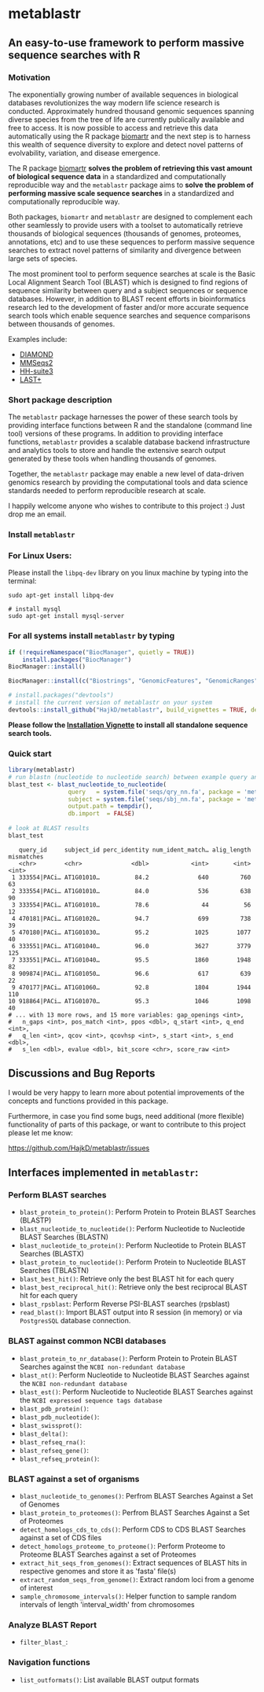# metablastr

## An easy-to-use framework to perform massive sequence searches with R

### Motivation 

The exponentially growing number of available sequences in biological databases
revolutionizes the way modern life science research is conducted. Approximately
hundred thousand genomic sequences spanning diverse species from the tree of life
are currently publically available and free to access. It is now possible to
access and retrieve this data automatically using the R package [biomartr](https://github.com/ropensci/biomartr)
and the next step is to harness this wealth of sequence diversity to explore
and detect novel patterns of evolvability, variation, and disease emergence.

The R package [biomartr](https://github.com/ropensci/biomartr)
__solves the problem of retrieving this vast amount of biological sequence data__ in a standardized and computationally reproducible way and
the `metablastr` package aims to __solve the problem of performing massive scale
sequence searches__ in a standardized and computationally reproducible way. 

Both packages, `biomartr` and `metablastr` are designed to complement
each other seamlessly to provide users with a toolset to automatically
retrieve thousands of biological sequences (thousands of genomes, proteomes, annotations, etc)
and to use these sequences to perform massive sequence searches to
extract novel patterns of similarity and divergence between large sets
of species.

The most prominent tool to perform sequence searches at scale is the Basic Local Alignment Search Tool (BLAST)
which is designed to find regions of sequence similarity between query and a subject sequences or sequence databases.
However, in addition to BLAST recent efforts in bioinformatics research led to the
development of faster and/or more accurate sequence search tools which enable
sequence searches and sequence comparisons between thousands of genomes.

Examples include:

- [DIAMOND](https://github.com/bbuchfink/diamond)
- [MMSeqs2](https://github.com/soedinglab/MMseqs2)
- [HH-suite3](https://github.com/soedinglab/hh-suite)
- [LAST+](https://github.com/hallamlab/LAST-Plus)

### Short package description  

The `metablastr` package harnesses the power of these search tools by providing interface functions between R and the standalone (command line tool) versions
of these programs. In addition to providing interface functions, `metablastr` provides a scalable database backend infrastructure
and analytics tools to store and handle the extensive search output generated
by these tools when handling thousands of genomes.

Together, the `metablastr` package may enable a new level of data-driven genomics
research by providing the computational tools and data science standards needed
to perform reproducible research at scale.

I happily welcome anyone who wishes to contribute to this project :) Just drop me an email.

### Install `metablastr`

### For Linux Users:

Please install the `libpq-dev` library on you linux machine by typing into the terminal:

```
sudo apt-get install libpq-dev

# install mysql
sudo apt-get install mysql-server
```

### For all systems install `metablastr` by typing

```r
if (!requireNamespace("BiocManager", quietly = TRUE))
    install.packages("BiocManager")
BiocManager::install()

BiocManager::install(c("Biostrings", "GenomicFeatures", "GenomicRanges", "Rsamtools", "IRanges", "rtracklayer", "biomaRt"))

# install.packages("devtools")
# install the current version of metablastr on your system
devtools::install_github("HajkD/metablastr", build_vignettes = TRUE, dependencies = TRUE)
```

__Please follow the [Installation Vignette](https://hajkd.github.io/metablastr/articles/installation.html) to install all standalone sequence search tools.__

### Quick start
 
```r
library(metablastr)
# run blastn (nucleotide to nucleotide search) between example query and subject sequences
blast_test <- blast_nucleotide_to_nucleotide(
                 query   = system.file('seqs/qry_nn.fa', package = 'metablastr'),
                 subject = system.file('seqs/sbj_nn.fa', package = 'metablastr'),
                 output.path = tempdir(),
                 db.import  = FALSE)
                 
# look at BLAST results
blast_test
```

```
   query_id     subject_id perc_identity num_ident_match… alig_length mismatches
   <chr>        <chr>              <dbl>            <int>       <int>      <int>
 1 333554|PACi… AT1G01010…          84.2              640         760         63
 2 333554|PACi… AT1G01010…          84.0              536         638         90
 3 333554|PACi… AT1G01010…          78.6               44          56         12
 4 470181|PACi… AT1G01020…          94.7              699         738         39
 5 470180|PACi… AT1G01030…          95.2             1025        1077         40
 6 333551|PACi… AT1G01040…          96.0             3627        3779        125
 7 333551|PACi… AT1G01040…          95.5             1860        1948         82
 8 909874|PACi… AT1G01050…          96.6              617         639         22
 9 470177|PACi… AT1G01060…          92.8             1804        1944        110
10 918864|PACi… AT1G01070…          95.3             1046        1098         40
# ... with 13 more rows, and 15 more variables: gap_openings <int>,
#   n_gaps <int>, pos_match <int>, ppos <dbl>, q_start <int>, q_end <int>,
#   q_len <int>, qcov <int>, qcovhsp <int>, s_start <int>, s_end <dbl>,
#   s_len <dbl>, evalue <dbl>, bit_score <chr>, score_raw <int>
```


## Discussions and Bug Reports

I would be very happy to learn more about potential improvements of the concepts and functions provided in this package.

Furthermore, in case you find some bugs, need additional (more flexible) functionality of parts of this package, or want to contribute to this project please let me know:

https://github.com/HajkD/metablastr/issues


## Interfaces implemented in `metablastr`:

### Perform BLAST searches 

- `blast_protein_to_protein()`: Perform Protein to Protein BLAST Searches (BLASTP)
- `blast_nucleotide_to_nucleotide()`: Perform Nucleotide to Nucleotide BLAST Searches (BLASTN)
- `blast_nucleotide_to_protein()`: Perform Nucleotide to Protein BLAST Searches (BLASTX)
- `blast_protein_to_nucleotide()`: Perform Protein to Nucleotide BLAST Searches (TBLASTN)
- `blast_best_hit()`: Retrieve only the best BLAST hit for each query
- `blast_best_reciprocal_hit()`: Retrieve only the best reciprocal BLAST hit for each query
- `blast_rpsblast`: Perform Reverse PSI-BLAST searches (rpsblast)
- `read_blast()`: Import BLAST output into R session (in memory) or via `PostgresSQL` database connection.

### BLAST against common NCBI databases 

- `blast_protein_to_nr_database()`: Perform Protein to Protein BLAST Searches against the `NCBI non-redundant database`
- `blast_nt()`: Perform Nucleotide to Nucleotide BLAST Searches against the `NCBI non-redundant database`
- `blast_est()`: Perform Nucleotide to Nucleotide BLAST Searches against the `NCBI expressed sequence tags database`
- `blast_pdb_protein()`:
- `blast_pdb_nucleotide()`:
- `blast_swissprot()`:
- `blast_delta()`:
- `blast_refseq_rna()`:
- `blast_refseq_gene()`:
- `blast_refseq_protein()`:


### BLAST against a set of organisms

- `blast_nucleotide_to_genomes()`: Perfrom BLAST Searches Against a Set of Genomes
- `blast_protein_to_proteomes()`: Perfrom BLAST Searches Against a Set of Proteomes
- `detect_homologs_cds_to_cds()`: Perform CDS to CDS BLAST Searches against a set of CDS files
- `detect_homologs_proteome_to_proteome()`: Perform Proteome to Proteome BLAST Searches against a set of Proteomes
- `extract_hit_seqs_from_genomes()`: Extract sequences of BLAST hits in respective genomes and store it as 'fasta' file(s)
- `extract_random_seqs_from_genome()`: Extract random loci from a genome of interest
- `sample_chromosome_intervals()`: Helper function to sample random intervals of length 'interval_width' from chromosomes

### Analyze BLAST Report

- `filter_blast_`:

### Navigation functions
- `list_outformats()`: List available BLAST output formats

